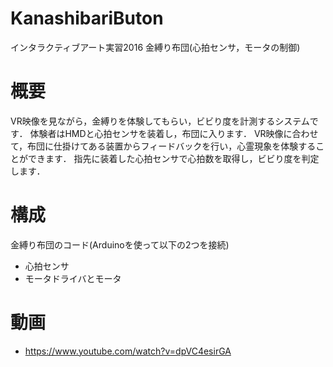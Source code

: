 # KanashibariButon
インタラクティブアート実習2016 金縛り布団(心拍センサ，モータの制御)

# 概要
VR映像を見ながら，金縛りを体験してもらい，ビビり度を計測するシステムです．
体験者はHMDと心拍センサを装着し，布団に入ります．
VR映像に合わせて，布団に仕掛けてある装置からフィードバックを行い，心霊現象を体験することができます．
指先に装着した心拍センサで心拍数を取得し，ビビり度を判定します．

# 構成
金縛り布団のコード(Arduinoを使って以下の2つを接続)
* 心拍センサ
* モータドライバとモータ

# 動画
* https://www.youtube.com/watch?v=dpVC4esirGA
